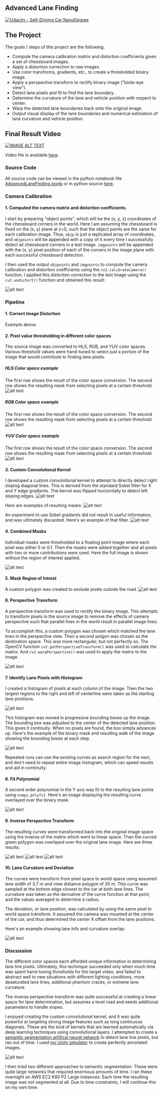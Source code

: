 ## Advanced Lane Finding
[![Udacity - Self-Driving Car NanoDegree](https://s3.amazonaws.com/udacity-sdc/github/shield-carnd.svg)](http://www.udacity.com/drive)

The Project
---

The goals / steps of this project are the following:

* Compute the camera calibration matrix and distortion coefficients given a set of chessboard images.
* Apply a distortion correction to raw images.
* Use color transforms, gradients, etc., to create a thresholded binary image.
* Apply a perspective transform to rectify binary image ("birds-eye view").
* Detect lane pixels and fit to find the lane boundary.
* Determine the curvature of the lane and vehicle position with respect to center.
* Warp the detected lane boundaries back onto the original image.
* Output visual display of the lane boundaries and numerical estimation of lane curvature and vehicle position.

## Final Result Video

[![IMAGE ALT TEXT](https://img.youtube.com/vi/_tIMUhJ2D54/0.jpg)](https://www.youtube.com/watch?v=_tIMUhJ2D54 "Advanced Lane Finding Video.")

Video file is available [here](https://github.com/tawnkramer/CarND-Advanced-Lane-Lines/blob/master/project_video_out.mp4).

[//]: # (Image References)

[image1]: ./examples/undistort.png "Undistorted"
[image2]: ./examples/hls.png "hls"
[image3]: ./examples/rgb.png "rgb"
[image4]: ./examples/yuv.png "yuv"
[image5]: ./examples/custom_kernel_source.png "kernel_source"
[image6]: ./examples/custom_kernel.png "kernel_img"
[image7]: ./examples/combined_masks.png "combined"
[image8]: ./examples/thresholding_results.png "thresh_res"
[image9]: ./examples/sobel_gradients.png "sobel"
[image10]: ./examples/persp_transform.png "persp"
[image11a]: ./examples/histogram.png "histogram"
[image11]: ./examples/histogram_walk.png "histogram_walk"
[image12]: ./examples/polynomial.png "polynomial"
[image13]: ./examples/result_1.png "result_1"
[image14]: ./examples/result_2.png "result_2"
[image15]: ./examples/result_3.png "result_3"
[image16]: ./output_images/test3.jpg "lane_info"
[image17]: ./output_images/sem_seg.png "sem_seg"

### Source Code
All source code can be viewed in the python notebook file [AdvancedLaneFinding.ipynb](https://github.com/tawnkramer/CarND-Advanced-Lane-Lines/blob/master/AdvancedLaneFinding.ipynb) or in python source [here](https://github.com/tawnkramer/CarND-Advanced-Lane-Lines/tree/master/src).

### Camera Calibration

#### 1. Computed the camera matrix and distortion coefficients. 

I start by preparing "object points", which will be the (x, y, z) coordinates of the chessboard corners in the world. Here I am assuming the chessboard is fixed on the (x, y) plane at z=0, such that the object points are the same for each calibration image.  Thus, `objp` is just a replicated array of coordinates, and `objpoints` will be appended with a copy of it every time I successfully detect all chessboard corners in a test image.  `imgpoints` will be appended with the (x, y) pixel position of each of the corners in the image plane with each successful chessboard detection.  

I then used the output `objpoints` and `imgpoints` to compute the camera calibration and distortion coefficients using the `cv2.calibrateCamera()` function.  I applied this distortion correction to the test image using the `cv2.undistort()` function and obtained this result: 

![alt text][image1]

### Pipeline

#### 1. Correct Image Distortion

Example above.

#### 2. Pixel value thresholding in different color spaces

The source image was converted to HLS, RGB, and YUV color spaces. Various threshold values were hand-tuned to select just a portion of the image that would contribute to finding lane pixels.

##### HLS Color space example
The first row shows the result of the color space conversion. The second row shows the resulting mask from selecting pixels at a certain threshold.
![alt text][image2]
##### RGB Color space example
The first row shows the result of the color space conversion. The second row shows the resulting mask from selecting pixels at a certain threshold.
![alt text][image3]
##### YUV Color space example
The first row shows the result of the color space conversion. The second row shows the resulting mask from selecting pixels at a certain threshold.
![alt text][image4]

#### 3. Custom Convolutional Kernel

I developed a custom convolutional kernel to attempt to directly detect right sloping diagonal lines. This is derived from the standard Sobel filter for X and Y edge gradients. The kernel was flipped horizontally to detect left sloping edges.
![alt text][image5]

Here are examples of resulting masks:
![alt text][image6]

An experiment to use Sobel gradients did not result in useful information, and was ultimately discarded. Here's an example of that filter.
![alt text][image9]

#### 4. Combined Masks

Individual masks were thresholded to a floating point image where each pixel was either 0 or 0.1. Then the masks were added together and all pixels with two or more contributions were used. Here the full image is shown without the region of interest applied.

![alt text][image7]

#### 5. Mask Region of Intrest

A custom polygon was created to exclude pixels outside the road.
![alt text][image8]


#### 6. Perspective Transform

A perspective transform was used to rectify the binary image. This attempts to transform pixels in the source image to remove the effects of camera perspective such that parallel lines in the world result in parallel image lines.

To accomplish this, a custom polygon was chosen which matched the lane lines in the perspective view. Then a second polgon was chosen as the destination space. This was more rectangular, but not perfectly so. The OpenCV function `cv2.getPerspectiveTransform()` was used to calculate the matrix. And `cv2.warpPerspective()` was used to apply the matrix to the image.

![alt text][image10]

#### 7. Identify Lane Pixels with Histogram

I created a histogram of pixels at each column of the image. Then the two largest regions to the right and left of centerline were taken as the starting lane positions.

![alt text][image11a]

This histogram was moved in progressive bounding boxes up the image. The bounding box was adjusted to the center of the detected lane position. This gives it continuity. When no pixels are found, the box simply advances up. Here's the example of the binary mask and resulting walk of the image showing the bounding boxes at each step.

![alt text][image11]

Repeated runs can use the existing curves as search region for the next, and don't need to repeat entire image histogram, which can speed results and aid in continuity.

#### 8. Fit Polynomial

A second order polynomial in the Y axis was fit to the resulting lane points using `numpy.polyfit`. Here's an image displaying the resulting curve overlayed over the binary mask.

![alt text][image12]

#### 9. Inverse Perspective Transform

The resulting curves were transformed back into the original image space using the inverse of the matrix which went to linear space. Then the curved green polygon was overlayed over the original lane image. Here are three results:

![alt text][image13]
![alt text][image14]
![alt text][image15]

#### 10. Lane Curvature and Deviation

The curves were transform from pixel space to world space using assumed lane width of 3.7 m and view distance polygon of 20 m. This curve was sampled at the bottom edge closest to the car at both lane lines. The curvature was taken as the derivative of the curve function at that point, and the values averaged to determine a radius.

The deviation, or lane position, was calculated by using the same pixel to world space transform. It assumed the camera was mounted at the center of the car, and thus determined the center X offset from the lane positions.

Here's an example showing lane info and curvature overlay:

![alt text][image16]

### Discussion

The different color spaces each afforded unique information in determining lane line pixels. Ultimately, this technique succeeded only when much time was spent hand-tuning thresholds for the target video, and failed to abstract well to new situations with different lighting conditions, more desaturated lane lines, additional phantom cracks, or extreme lane curvature.

The inverse perspective transform was quite successful at creating a linear space for lane determination, but assumes a level road and needs additional parameters to handle slopes.

I enjoyed creating the custom convolutional kernel, and it was quite powerful at targeting strong image features such as long continuous diagonals. These are the kind of kernels that are learned automatically via deep learning techniques using convolutional layers. I attempted to create a [semantic segmentation artifical neural network](https://github.com/tawnkramer/KerasSemSeg) to detect lane line pixels, but ran out of time. I used [my Unity simulator](https://github.com/tawnkramer/sdsandbox) to create perfectly annotated images. 

![alt text][image17]

I then tried two different approaches to semantic segmentation. These were quite large networks that required enormous amounts of time. I ran these overnight on AWS EC2 K80 P2 Large instances. Each time the resulting image was not segmented at all. Due to time constraints, I will continue this on my own time.



